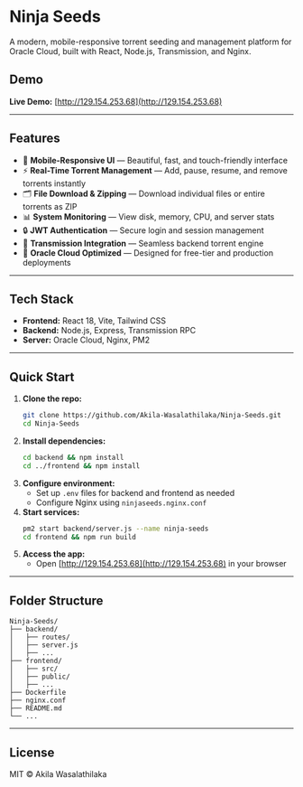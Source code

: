 # Ninja Seeds

A modern, mobile-responsive torrent seeding and management platform for Oracle Cloud, built with React, Node.js, Transmission, and Nginx.

## Demo

**Live Demo:** [http://129.154.253.68](http://129.154.253.68)

---

## Features

- 📱 **Mobile-Responsive UI** — Beautiful, fast, and touch-friendly interface
- ⚡ **Real-Time Torrent Management** — Add, pause, resume, and remove torrents instantly
- 🗂️ **File Download & Zipping** — Download individual files or entire torrents as ZIP
- 📊 **System Monitoring** — View disk, memory, CPU, and server stats
- 🔒 **JWT Authentication** — Secure login and session management
- 🐳 **Transmission Integration** — Seamless backend torrent engine
- 🚀 **Oracle Cloud Optimized** — Designed for free-tier and production deployments

---

## Tech Stack

- **Frontend:** React 18, Vite, Tailwind CSS
- **Backend:** Node.js, Express, Transmission RPC
- **Server:** Oracle Cloud, Nginx, PM2

---

## Quick Start

1. **Clone the repo:**
   ```sh
   git clone https://github.com/Akila-Wasalathilaka/Ninja-Seeds.git
   cd Ninja-Seeds
   ```
2. **Install dependencies:**
   ```sh
   cd backend && npm install
   cd ../frontend && npm install
   ```
3. **Configure environment:**
   - Set up `.env` files for backend and frontend as needed
   - Configure Nginx using `ninjaseeds.nginx.conf`
4. **Start services:**
   ```sh
   pm2 start backend/server.js --name ninja-seeds
   cd frontend && npm run build
   ```
5. **Access the app:**
   - Open [http://129.154.253.68](http://129.154.253.68) in your browser

---

## Folder Structure

```
Ninja-Seeds/
├── backend/
│   ├── routes/
│   ├── server.js
│   ├── ...
├── frontend/
│   ├── src/
│   ├── public/
│   ├── ...
├── Dockerfile
├── nginx.conf
├── README.md
└── ...
```

---

## License

MIT © Akila Wasalathilaka
